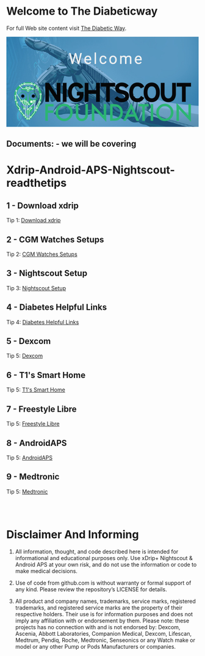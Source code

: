 <!-- this is on github server!
docs made by D.Galloway 2019- 2021-->


# Welcome to The Diabeticway

For full Web site content visit [The Diabetic Way](https://www.thediabeticway.co.uk/index.php/en/).

<img src="img/welcome_Finger _robot_intro_611x286.jpg" alt="alt text" title="Welcome to Cyb netics Docss" />

## Documents: - we will be covering

# Xdrip-Android-APS-Nightscout-readthetips



## 1 - Download xdrip
Tip 1: <a href="https://atlas-night-out.github.io/Xdrip-AndroidAps-Nightscout-readthetips/xdrip/xdrip%20-%20Download/">Download xdrip</a> 


##  2 - CGM Watches Setups
Tip 2: <a href="https://atlas-night-out.github.io/Xdrip-AndroidAps-Nightscout-readthetips/watches/Watches/">CGM Watches Setups</a>

##  3 - Nightscout Setup
Tip 3: <a href="https://atlas-night-out.github.io/Xdrip-AndroidAps-Nightscout-readthetips/Nightscout/Setting_up_Github_Account_part1/">Nightscout Setup</a> 


##  4 - Diabetes Helpful Links
Tip 4: <a href="https://atlas-night-out.github.io/Xdrip-AndroidAps-Nightscout-readthetips/Helpful/Home/">Diabetes Helpful Links</a> 

## 5 - Dexcom
Tip 5: <a href="https://atlas-night-out.github.io/my-project/user-guide/Dexcom/Userguide/">Dexcom</a>

## 6 - T1's Smart Home
Tip 5: <a href="https://atlas-night-out.github.io/my-project/user-guide/Alexa/T1_Pro_Cube/Aqara%20T1%20Pro%20cube%20Setup%20to%20Echo%20Show/">T1's Smart Home</a>

## 7 - Freestyle Libre
Tip 5: <a href="https://atlas-night-out.github.io/my-project/user-guide/FreestyleLibre/How_to_setup_FreeStyle_Libre_2/">Freestyle Libre</a>

## 8 - AndroidAPS
Tip 5: <a href="https://atlas-night-out.github.io/my-project/user-guide/AndroidAPS/Disclaimer%20and%20Warning/">AndroidAPS</a>

## 9 - Medtronic
Tip 5: <a href="https://atlas-night-out.github.io/my-project/user-guide/Medtronic/Disclaimer%20and%20Warning/">Medtronic</a>


<br><br>
# Disclaimer And Informing
1.	All information, thought, and code described here is intended for informational and educational purposes only. Use xDrip+ Nightscout & Android APS at your own risk, and do not use the information or code to make medical decisions.<br>

2.	Use of code from github.com is without warranty or formal support of any kind. Please review the repository’s LICENSE for details.<br>

3.	All product and company names, trademarks, service marks, registered trademarks, and registered service marks are the property of their respective holders. Their use is for information purposes and does not imply any affiliation with or endorsement by them.
Please note: these projects has no connection with and is not endorsed by: Dexcom, Ascenia, Abbott Laboratories, Companion Medical, Dexcom, Lifescan, Medtrum, Pendiq, Roche, Medtronic, Senseonics or any Watch make or model or any other Pump or Pods Manufacturers or companies.
<br><br>
<br><br>

<br><br>






    
